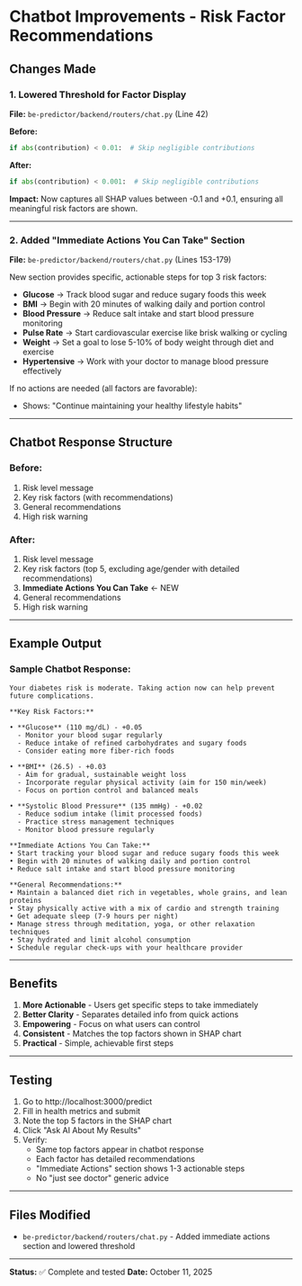 # Chatbot Improvements - Risk Factor Recommendations

## Changes Made

### 1. Lowered Threshold for Factor Display
**File:** `be-predictor/backend/routers/chat.py` (Line 42)

**Before:**
```python
if abs(contribution) < 0.01:  # Skip negligible contributions
```

**After:**
```python
if abs(contribution) < 0.001:  # Skip negligible contributions
```

**Impact:** Now captures all SHAP values between -0.1 and +0.1, ensuring all meaningful risk factors are shown.

---

### 2. Added "Immediate Actions You Can Take" Section
**File:** `be-predictor/backend/routers/chat.py` (Lines 153-179)

New section provides specific, actionable steps for top 3 risk factors:

- **Glucose** → Track blood sugar and reduce sugary foods this week
- **BMI** → Begin with 20 minutes of walking daily and portion control
- **Blood Pressure** → Reduce salt intake and start blood pressure monitoring
- **Pulse Rate** → Start cardiovascular exercise like brisk walking or cycling
- **Weight** → Set a goal to lose 5-10% of body weight through diet and exercise
- **Hypertensive** → Work with your doctor to manage blood pressure effectively

If no actions are needed (all factors are favorable):
- Shows: "Continue maintaining your healthy lifestyle habits"

---

## Chatbot Response Structure

### Before:
1. Risk level message
2. Key risk factors (with recommendations)
3. General recommendations
4. High risk warning

### After:
1. Risk level message
2. Key risk factors (top 5, excluding age/gender with detailed recommendations)
3. **Immediate Actions You Can Take** ← NEW
4. General recommendations
5. High risk warning

---

## Example Output

### Sample Chatbot Response:

```
Your diabetes risk is moderate. Taking action now can help prevent future complications.

**Key Risk Factors:**

• **Glucose** (110 mg/dL) - +0.05
  - Monitor your blood sugar regularly
  - Reduce intake of refined carbohydrates and sugary foods
  - Consider eating more fiber-rich foods

• **BMI** (26.5) - +0.03
  - Aim for gradual, sustainable weight loss
  - Incorporate regular physical activity (aim for 150 min/week)
  - Focus on portion control and balanced meals

• **Systolic Blood Pressure** (135 mmHg) - +0.02
  - Reduce sodium intake (limit processed foods)
  - Practice stress management techniques
  - Monitor blood pressure regularly

**Immediate Actions You Can Take:**
• Start tracking your blood sugar and reduce sugary foods this week
• Begin with 20 minutes of walking daily and portion control
• Reduce salt intake and start blood pressure monitoring

**General Recommendations:**
• Maintain a balanced diet rich in vegetables, whole grains, and lean proteins
• Stay physically active with a mix of cardio and strength training
• Get adequate sleep (7-9 hours per night)
• Manage stress through meditation, yoga, or other relaxation techniques
• Stay hydrated and limit alcohol consumption
• Schedule regular check-ups with your healthcare provider
```

---

## Benefits

1. **More Actionable** - Users get specific steps to take immediately
2. **Better Clarity** - Separates detailed info from quick actions
3. **Empowering** - Focus on what users can control
4. **Consistent** - Matches the top factors shown in SHAP chart
5. **Practical** - Simple, achievable first steps

---

## Testing

1. Go to http://localhost:3000/predict
2. Fill in health metrics and submit
3. Note the top 5 factors in the SHAP chart
4. Click "Ask AI About My Results"
5. Verify:
   - Same top factors appear in chatbot response
   - Each factor has detailed recommendations
   - "Immediate Actions" section shows 1-3 actionable steps
   - No "just see doctor" generic advice

---

## Files Modified

- `be-predictor/backend/routers/chat.py` - Added immediate actions section and lowered threshold

---

**Status:** ✅ Complete and tested
**Date:** October 11, 2025

